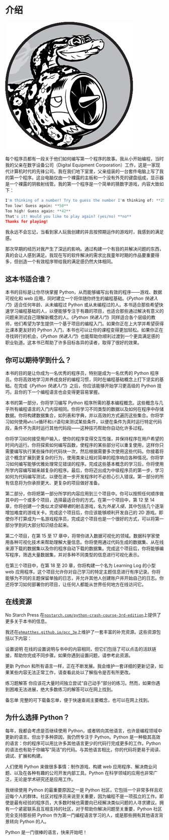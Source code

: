 # 介绍

![](img/chapterart.png)

每个程序员都有一段关于他们如何编写第一个程序的故事。我从小开始编程，当时我的父亲在数字设备公司（Digital Equipment Corporation）工作，这是一家现代计算机时代的先锋公司。我在我们地下室里，父亲组装的一台套件电脑上写了我的第一个程序。这台电脑仅由一个裸露的主板和一个没有外壳的键盘组成，显示器是一个裸露的阴极射线管。我的第一个程序是一个简单的猜数字游戏，内容大致如下：

```py
I'm thinking of a number! Try to guess the number I'm thinking of: **25**
Too low! Guess again: **50**
Too high! Guess again: **42**
That's it! Would you like to play again? (yes/no) **no**
Thanks for playing!
```

我永远不会忘记，当看到家人玩我创建的并且按预期运作的游戏时，我感到的满足感。

那次早期的经历对我产生了深远的影响。通过构建一个有目的并解决问题的东西，真的会让人感到满足。我现在写的软件解决的需求比我童年时期的作品要重要得多，但创造一个有效程序带给我的满足感仍然大体相同。

## 这本书适合谁？

本书的目标是让你尽快掌握 Python，从而能够编写出有效的程序——游戏、数据可视化和 web 应用，同时建立一个将伴随你终生的编程基础。《*Python 快速入门*》适合任何年龄、从未编程过 Python 或从未编程过的人。本书适合那些希望快速学习编程基础的人，以便能够专注于有趣的项目，也适合那些通过解决有意义的问题来测试自己理解新概念的人。《*Python 快速入门*》同样适合各个层级的教师，他们希望为学生提供一个基于项目的编程入门。如果你正在上大学并希望获得比课本更友好的 Python 入门，本书也可以让你的课程变得更加轻松。如果你正在寻找转行的机会，《*Python 快速入门*》也能帮助你顺利过渡到一个更具满足感的职业轨道。这本书已帮助了许多目标各异的读者，取得了很好的效果。

## 你可以期待学到什么？

本书的目的是让你成为一名优秀的程序员，特别是成为一名优秀的 Python 程序员。你将高效地学习并养成良好的编程习惯，同时在编程基础概念上打下坚实的基础。在完成《*Python 快速入门*》之后，你应该能够开始学习更高级的 Python 技巧，且你的下一个编程语言也会变得更容易掌握。

本书的第一部分，你将学习编写 Python 程序所需的基本编程概念。这些概念与几乎所有编程语言的入门内容相同。你将学习不同类型的数据以及如何在程序中存储数据。你将构建数据集合，如列表和字典，并以高效的方式遍历这些集合。你将学习如何使用`while`循环和`if`语句来测试某些条件，以便在条件为真时运行特定代码段，条件不为真时运行其他代码段——这种技巧帮助你自动化许多过程。

你将学习如何接受用户输入，使你的程序变得交互性强，并保持程序在用户希望的时间内运行。你将探索如何编写函数，使程序的某些部分可以重复使用，这样你只需要编写执行某些操作的代码块一次，然后根据需要多次使用这些代码。你接着将这个概念扩展到更复杂的行为，使用类来让相对简单的程序响应各种情况。你将学习如何编写能够优雅处理常见错误的程序。完成这些基本概念的学习后，你将使用所学内容编写越来越复杂的程序。最后，你将迈出成为中级程序员的第一步，学习如何为代码编写测试，以便在进一步开发程序时不必担心引入错误。第一部分的所有信息将为你承担更大、更复杂的项目做好准备。

第二部分，你将把第一部分所学的内容应用到三个项目中。你可以按照任何顺序做其中的一个或多个项目，选择最适合你的方式。在第一个项目中，第 12 至 14 章，你将创建一个类似*太空侵略者*的射击游戏，名为*外星入侵*，其中包括几个逐渐增加难度的游戏关卡。完成这个项目后，你应该能够顺利开发自己的 2D 游戏。即使你不打算成为一名游戏程序员，完成这个项目也是一个很好的方式，可以将第一部分学到的大部分知识结合起来。

第二个项目，在第 15 至 17 章中，将带你进入数据可视化的领域。数据科学家使用各种可视化技术来帮助理解大量信息。你将使用通过代码生成的数据集、从在线来源下载的数据集以及你的程序自动下载的数据集。完成这个项目后，你将能够编写程序，筛选大量数据集，并对多种不同类型的信息进行可视化表示。

在第三个项目中，在第 18 至 20 章，你将构建一个名为 Learning Log 的小型 web 应用程序。这个项目允许你对自己学习的特定主题信息进行有序记录。你将能够为不同的主题保留单独的日志，并允许其他人创建账户并开始自己的日志。你还将学习如何部署你的项目，让任何人都能从世界任何地方在线访问它。

## 在线资源

No Starch Press 在[`nostarch.com/python-crash-course-3rd-edition`](https://nostarch.com/python-crash-course-3rd-edition)上提供了更多关于本书的信息。

我还在[`ehmatthes.github.io/pcc_3e`](https://ehmatthes.github.io/pcc_3e)上维护了一套丰富的补充资源。这些资源包括以下内容：

设置说明 在线的设置说明与书中的内容相同，但它们包括了可以点击的活跃链接，帮助你完成不同步骤。如果你遇到设置问题，请参考此资源。

更新 Python 和所有语言一样，正在不断发展。我会维护一套详细的更新记录，如果某些内容无法正常工作，请查看此处以了解指令是否有所更改。

练习题解答 你应该花大量时间独立尝试“自己动手”部分的练习。然而，如果你遇到困难无法进展，绝大多数练习的解答可以在网上找到。

备忘单 完整的可下载备忘单，便于快速查阅主要概念，也可以在网上找到。

## 为什么选择 Python？

每年，我都会考虑是否继续使用 Python，或者转向其他语言，也许是编程领域中更新的语言。但出于多种原因，我仍然专注于 Python。Python 是一种极其高效的语言：你的程序可以用比许多其他语言更少的代码行完成更多的工作。Python 的语法也有助于你编写“简洁”的代码。与其他语言相比，你的代码将更易于阅读、调试、扩展和构建。

人们使用 Python 来做很多事情：制作游戏、构建 web 应用程序、解决商业问题、以及在各种有趣的公司开发内部工具。Python 在科学领域的应用也非常广泛，无论是学术研究还是应用工作。

我继续使用 Python 的最重要原因之一是 Python 社区，它包括一个非常多样且欢迎每个人的群体。社区对程序员来说至关重要，因为编程不是一项孤立的工作。即使是最有经验的程序员，大多数时候也需要向已经解决类似问题的人寻求建议。拥有一个紧密联系且互相支持的社区，对于帮助你解决问题至关重要，Python 社区完全支持那些把 Python 作为第一门编程语言学习的人，或是那些拥有其他语言背景转向 Python 的人。

Python 是一门很棒的语言，快来开始吧！

